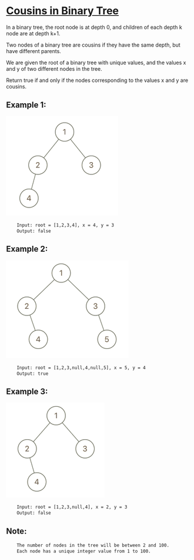 # [Cousins in Binary Tree](https://leetcode.com/explore/challenge/card/may-leetcoding-challenge/534/week-1-may-1st-may-7th/3322/)

In a binary tree, the root node is at depth 0, and children of each depth k node are at depth k+1.

Two nodes of a binary tree are cousins if they have the same depth, but have different parents.

We are given the root of a binary tree with unique values, and the values x and y of two different nodes in the tree.

Return true if and only if the nodes corresponding to the values x and y are cousins.


## Example 1:
![Example 1](./imgs/ex101.png)

        Input: root = [1,2,3,4], x = 4, y = 3
        Output: false

## Example 2:
![Example 2](./imgs/ex201.png)

        Input: root = [1,2,3,null,4,null,5], x = 5, y = 4
        Output: true

## Example 3:
![Example 3](./imgs/ex301.png)

        Input: root = [1,2,3,null,4], x = 2, y = 3
        Output: false

## Note:

        The number of nodes in the tree will be between 2 and 100.
        Each node has a unique integer value from 1 to 100.